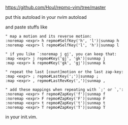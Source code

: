 https://github.com/Houl/repmo-vim/tree/master

put this autoload in your nvim autoload

and paste stuffs like

```vim
" map a motion and its reverse motion:
:noremap <expr> h repmo#SelfKey('h', 'l')|sunmap h
:noremap <expr> l repmo#SelfKey('l', 'h')|sunmap l

" if you like `:noremap j gj', you can keep that:
:map <expr> j repmo#Key('gj', 'gk')|sunmap j
:map <expr> k repmo#Key('gk', 'gj')|sunmap k

" repeat the last [count]motion or the last zap-key:
:map <expr> ; repmo#LastKey(';')|sunmap ;
:map <expr> , repmo#LastRevKey(',')|sunmap ,

" add these mappings when repeating with `;' or `,':
:noremap <expr> f repmo#ZapKey('f')|sunmap f
:noremap <expr> F repmo#ZapKey('F')|sunmap F
:noremap <expr> t repmo#ZapKey('t')|sunmap t
:noremap <expr> T repmo#ZapKey('T')|sunmap T
```

in your init.vim.

